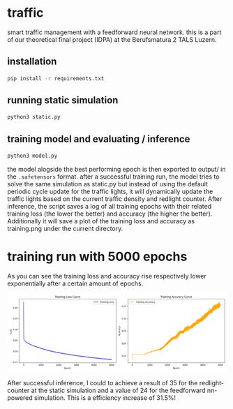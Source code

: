 # traffic

smart traffic management with a feedforward neural network. this is a part of our theoretical final project (IDPA) at the Berufsmatura 2 TALS Luzern.

##  installation

```bash
pip install -r requirements.txt
```

## running static simulation

```bash
python3 static.py
```

## training model and evaluating / inference

```bash
python3 model.py
```

the model alogside the best performing epoch is then exported to output/ in the ```.safetensors``` format. after a successful training run, the model tries to solve the same simulation as static.py but instead of using the default periodic cycle update for the traffic lights, it will dynamically update the traffic lights based on the current traffic density and redlight counter. After inference, the script saves a log of all training epochs with their related training loss (the lower the better) and accuracy (the higher the better). Additionally it will save a plot of the training loss and accuracy as training.png under the current directory.

# training run with 5000 epochs

As you can see the training loss and accuracy rise respectively lower exponentially after a certain amount of epochs.

![alt text](training.png)

After successful inference, I could to achieve a result of 35 for the redlight-counter at the static simulation and a value of 24 for the feedforward nn-powered simulation. This is a efficiency increase of 31.5%!
